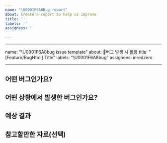 ```yaml
---
name: "\U0001F6A8Bug report"
about: Create a report to help us improve
title: ''
labels: ''
assignees: ''

---
```


---
name: "\U0001F6A8bug issue template"
about: 🚨버그 발생 시 활용
title: "[Feature/BugHtml] Title"
labels: "\U0001F6A8bug"
assignees: inredzero

---

## 어떤 버그인가요?

> 

## 어떤 상황에서 발생한 버그인가요?

> 

## 예상 결과

> 

## 참고할만한 자료(선택)
>
